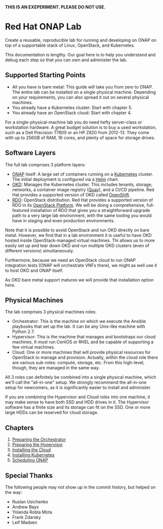 **THIS IS AN EXEPERIMENT. PLEASE DO NOT USE.**

Red Hat ONAP Lab
================

Create a reusable, reproducible lab for running and developing on ONAP on top of a supportable
stack of Linux, OpenStack, and Kubernetes.

This documentation is lengthy. Our goal here is to help you understand and debug each step so that
you can own and administer the lab.


Supported Starting Points
-------------------------

* All you have is bare metal: This guide will take you from zero to ONAP. The entire lab can be
  installed on a single physical machine. Depending on your requirements, you can also spread it out
  on several physical machines.  
* You already have a Kubernetes cluster: Start with chapter 5.
* You already have an OpenStack cloud: Start with chapter 4.

For a single-physical-machine lab you do need hefty server-class or workstation hardware. A great
budget solution is to buy a used workstation, such as a Dell Precision T7600 or an HP Z820 from
2012-13. They come with up to 256GB of RAM, 16 cores, and plenty of space for storage drives.


Software Layers
---------------

The full lab comprises 3 platform layers:

* [ONAP](https://www.onap.org/) itself: A large set of containers running on a
  [Kubernetes](https://kubernetes.io/) cluster. The initial deployment is configured via a
  [Helm](https://helm.sh/) chart. 
* [OKD](https://www.okd.io/): Manages the Kubernetes cluster. This includes tenants, storage,
  networks, a container image registry ([Quay](https://www.openshift.com/products/quay)), and a
  CI/CD pipeline. Red Hat provides a supported version of OKD called
  [OpenShift](https://www.openshift.com/).
* [RDO](https://www.rdoproject.org/): OpenStack distribution.
  Red Hat provides a supported version of RDO in its
  [OpenStack Platform](https://www.redhat.com/en/technologies/linux-platforms/openstack-platform).
  We will be doing a comprehensive, full-featured installation of RDO that gives you a
  straightforward upgrade path to a very large lab environment, with the same tooling you would
  have in staging and even production environments.  

Note that it is possible to avoid OpenStack and run OKD directly on bare metal. However, we find
that in a lab environment it is useful to have OKD hosted inside OpenStack-managed virtual machines.
Thi allows us to more easily set up and tear down OKD and run multiple OKD clusters (even of
different versions) simultaneously.

Furthermore, because we need an OpenStack cloud to run ONAP integration tests (ONAP will orchestrate
VNFs there), we might as well use it to host OKD and ONAP itself.

As OKD bare metal support matures we will provide that installation option here.


Physical Machines
-----------------

The lab comprises 3 physical machines roles:

* Orchestrator: This is the machine on which we execute the Ansible playbooks that set up the lab.
  It can be any Unix-like machine with Python 2.7.
* Hypervisor: This is the machine that manages and bootstraps our cloud machines. It *must* run
  CentOS or RHEL and be capable of supporting a few virtual machines.
* Cloud: One or more machines that will provide physical resources for OpenStack to manage and
  provision. Actually, within the cloud role there are various sub-roles: compute, storage, etc.
  From this high-level, though, they are managed in the same way. 

All 3 roles can definitely be combined into a single physical machine, which we'll call the
"all-in-one" setup. We strongly recommend the all-in-one setup for newcomers, as it is significantly
easier to install and administer.

If you are combining the Hypervisor and Cloud roles into one machine, it may make sense to have both
SSD and HDD drives in it. The Hypervisor software has a finite size and its storage can fit on the
SSD. One or more large HDDs can be reserved for cloud storage.


Chapters
--------

1. [Preparing the Orchestrator](doc/orchestrator.md)
2. [Preparing the Hypervisor](doc/hypervisor.md)
3. [Installing the Cloud](doc/cloud.md)
4. [Installing Kubernetes](doc/kubernetes.md)
5. [Scheduling ONAP](doc/onap.md)


Special Thanks
--------------

The following people may not show up in the commit history, but helped on the way:

* Ruslan Usichenko
* Andrew Bays
* Yolanda Robla Mota
* Frank Zdarsky
* Leif Madsen
